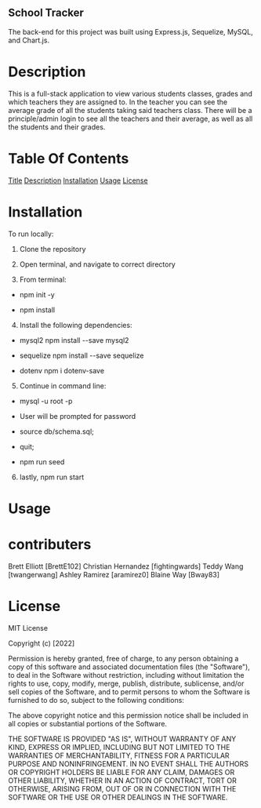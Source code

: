 ## School Tracker 
The back-end for this project was built using Express.js, Sequelize, MySQL, and Chart.js.

# Description 
This is a full-stack application to view various students classes, grades and which teachers they are assigned to. In the teacher you can see the average grade of all the students taking said teachers class. There will be a principle/admin login to see all the teachers and their average, as well as all the students and their grades.

# Table Of Contents
[Title](#School-Tracker)
[Description](#description)
[Installation](#installation)
[Usage](#usage)
[License](#license)


# Installation 
To run locally:

1. Clone the repository

2. Open terminal, and navigate to correct directory

3. From terminal:

  * npm init -y

  * npm install

4. Install the following dependencies:

  * mysql2 npm install --save mysql2

  * sequelize npm install --save sequelize

  * dotenv npm i dotenv-save

5. Continue in command line:

* mysql -u root -p
* User will be prompted for password

* source db/schema.sql;
* quit;
* npm run seed

6. lastly, npm run start

# Usage

<!-- add screenshot of finished product -->

# contributers 

Brett Elliott [BrettE102]
Christian Hernandez [fightingwards]
Teddy Wang [twangerwang]
Ashley Ramirez [aramirez0]
Blaine Way [Bway83]

# License
MIT License

Copyright (c) [2022] 

Permission is hereby granted, free of charge, to any person obtaining a copy of this software and associated documentation files (the "Software"), to deal in the Software without restriction, including without limitation the rights to use, copy, modify, merge, publish, distribute, sublicense, and/or sell copies of the Software, and to permit persons to whom the Software is furnished to do so, subject to the following conditions:

The above copyright notice and this permission notice shall be included in all copies or substantial portions of the Software.

THE SOFTWARE IS PROVIDED "AS IS", WITHOUT WARRANTY OF ANY KIND, EXPRESS OR IMPLIED, INCLUDING BUT NOT LIMITED TO THE WARRANTIES OF MERCHANTABILITY, FITNESS FOR A PARTICULAR PURPOSE AND NONINFRINGEMENT. IN NO EVENT SHALL THE AUTHORS OR COPYRIGHT HOLDERS BE LIABLE FOR ANY CLAIM, DAMAGES OR OTHER LIABILITY, WHETHER IN AN ACTION OF CONTRACT, TORT OR OTHERWISE, ARISING FROM, OUT OF OR IN CONNECTION WITH THE SOFTWARE OR THE USE OR OTHER DEALINGS IN THE SOFTWARE.
